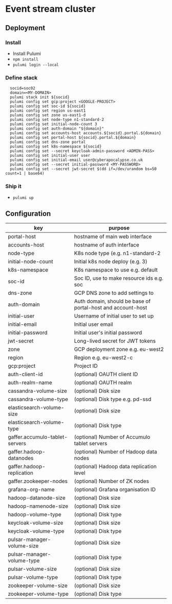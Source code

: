 
# Event stream cluster

## Deployment

### Install

- Install Pulumi
- `npm install`
- `pulumi login --local`

### Define stack

```
  socid=soc02
  domain=<MY-DOMAIN>
  pulumi stack init ${socid}
  pulumi config set gcp:project <GOOGLE-PROJECT>
  pulumi config set soc-id ${socid}
  pulumi config set region us-east1
  pulumi config set zone us-east1-d
  pulumi config set node-type n1-standard-2
  pulumi config set initial-node-count 3
  pulumi config set auth-domain "${domain}"
  pulumi config set accounts-host accounts.${socid}.portal.${domain}
  pulumi config set portal-host ${socid}.portal.${domain}
  pulumi config set dns-zone portal
  pulumi config set k8s-namespace ${socid}
  pulumi config set --secret keycloak-admin-password <ADMIN-PASS>
  pulumi config set initial-user user
  pulumi config set initial-email user@cyberapocalypse.co.uk
  pulumi config set --secret initial-password <MY-PASSWORD>
  pulumi config set --secret jwt-secret $(dd if=/dev/urandom bs=50 count=1 | base64)

```

### Ship it

- `pulumi up`

## Configuration

| key                            | purpose |
|--------------------------------|---------|
| portal-host                    | hostname of main web interface         |
| accounts-host                  | hostname of auth interface             |
| node-type                      | K8s node type (e.g. n1-standard-2      |
| initial-node-count             | Initial k8s node deploy (e.g. 3)       |
| k8s-namespace                  | K8s namespace to use e.g. default      |
| soc-id                         | Soc ID, use to make resource ids e.g. soc |
| dns-zone                       | GCP DNS zone to add settings to        |
| auth-domain                    | Auth domain, should be base of portal-host and account-host |
| initial-user                   | Username of initial user to set up     |
| initial-email                  | Initial user email                     |
| initial-password               | Initial user's initial password        |
| jwt-secret                     | Long-lived secret for JWT tokens       |
| zone                           | GCP deployment zone e.g. eu-west2      |
| region                         | Region e.g. eu-west2-c                 |
| gcp:project                    | Project ID                             |
| auth-client-id                 | (optional) OAUTH client ID             |
| auth-realm-name                | (optional) OAUTH realm                 |
| cassandra-volume-size          | (optional) Disk size                   |
| cassandra-volume-type          | (optional) Disk type e.g. pd-ssd       |
| elasticsearch-volume-size      | (optional) Disk size                   |
| elasticsearch-volume-type      | (optional) Disk type                   |
| gaffer.accumulo-tablet-servers | (optional) Number of Accumulo tablet servers |
| gaffer.hadoop-datanodes        | (optional) Number of Hadoop data nodes |
| gaffer.hadoop-replication      | (optional) Hadoop data replication level |
| gaffer.zookeeper-nodes         | (optional) Number of ZK nodes |
| grafana-org-name               | (optional) Grafana organisation ID |
| hadoop-datanode-size           | (optional) Disk size                   |
| hadoop-namenode-size           | (optional) Disk size                   |
| hadoop-volume-type             | (optional) Disk type                   |
| keycloak-volume-size           | (optional) Disk size                   |
| keycloak-volume-type           | (optional) Disk type                   |
| pulsar-manager-volume-size     | (optional) Disk size                   |
| pulsar-manager-volume-type     | (optional) Disk type                   |
| pulsar-volume-size             | (optional) Disk size                   |
| pulsar-volume-type             | (optional) Disk type                   |
| zookeeper-volume-size          | (optional) Disk size                   |
| zookeeper-volume-type          | (optional) Disk type                   |
